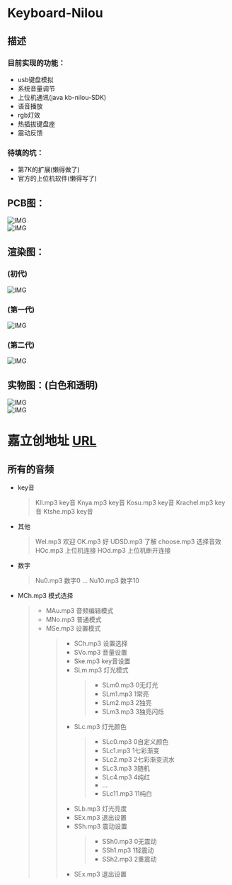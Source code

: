 # Keyboard-Nilou  
 
## 描述  
### 目前实现的功能：  
* usb键盘模拟  
* 系统音量调节  
* 上位机通讯(java kb-nilou-SDK)  
* 语音播放  
* rgb灯效  
* 热插拔键盘座  
* 震动反馈  

### 待填的坑：
* 第7K的扩展(懒得做了)  
* 官方的上位机软件(懒得写了)  
 

## PCB图：  
![IMG](/img/pcb-1.jpg)  
![IMG](/img/pcb-2.jpg)  

 

## 渲染图：  

### (初代)  
 ![IMG](/img/v1-1.png)  

### (第一代)  
 ![IMG](/img/v1.1-1.png)  
 

### (第二代)  
 ![IMG](/img/v2-1.png)  
 

## 实物图：(白色和透明)  
 ![IMG](/img/IMG_20230309_190019.jpg)  
 ![IMG](/img/IMG_20230309_190137.jpg)  

# 嘉立创地址 [URL](https://oshwhub.com/zedo_cn/jian-pan-wai-she)



## 所有的音频


* key音
    > Kll.mp3  key音
    > Knya.mp3  key音
    > Kosu.mp3  key音
    > Krachel.mp3  key音
    > Ktshe.mp3  key音
* 其他
    > Wel.mp3  欢迎
    > OK.mp3  好
    > UDSD.mp3  了解
    > choose.mp3  选择音效
    > HOc.mp3  上位机连接
    > HOd.mp3  上位机断开连接
* 数字
    > Nu0.mp3  数字0
    > ...
    > Nu10.mp3  数字10


* MCh.mp3  模式选择
    > * MAu.mp3  音频编辑模式
    > * MNo.mp3  普通模式
    > * MSe.mp3  设置模式
    >   > * SCh.mp3  设置选择
    >   > * SVo.mp3  音量设置
    >   > * Ske.mp3  key音设置
    >   > * SLm.mp3  灯光模式
    >   >   > * SLm0.mp3  0无灯光
    >   >   > * SLm1.mp3  1常亮
    >   >   > * SLm2.mp3  2独亮
    >   >   > * SLm3.mp3  3独亮闪烁
    >   > * SLc.mp3  灯光颜色
    >   >   > * SLc0.mp3  0自定义颜色
    >   >   > * SLc1.mp3  1七彩渐变
    >   >   > * SLc2.mp3  2七彩渐变流水
    >   >   > * SLc3.mp3  3随机
    >   >   > * SLc4.mp3  4纯红
    >   >   > * ...
    >   >   > * SLc11.mp3  11纯白
    >   > * SLb.mp3  灯光亮度
    >   > * SEx.mp3  退出设置
    >   > * SSh.mp3  震动设置
    >   >   > * SSh0.mp3  0无震动
    >   >   > * SSh1.mp3  1轻震动
    >   >   > * SSh2.mp3  2重震动
    >   > * SEx.mp3  退出设置


